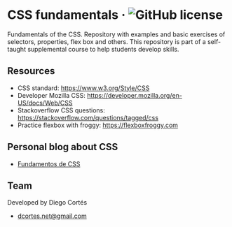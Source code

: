 # CSS fundamentals &middot; ![GitHub license](https://img.shields.io/badge/license-MIT-blue.svg)

Fundamentals of the CSS. Repository with examples and basic exercises of selectors, properties, flex box and others. This repository is part of a self-taught supplemental course to help students develop skills.

## Resources
- CSS standard: https://www.w3.org/Style/CSS
- Developer Mozilla CSS: https://developer.mozilla.org/en-US/docs/Web/CSS
- Stackoverflow CSS questions: https://stackoverflow.com/questions/tagged/css
- Practice flexbox with froggy: https://flexboxfroggy.com

## Personal blog about CSS

- [Fundamentos de CSS](https://medium.com/@diego.coder/introducci%C3%B3n-a-css-7988e694cde9)

## Team

Developed by Diego Cortés

- dcortes.net@gmail.com
